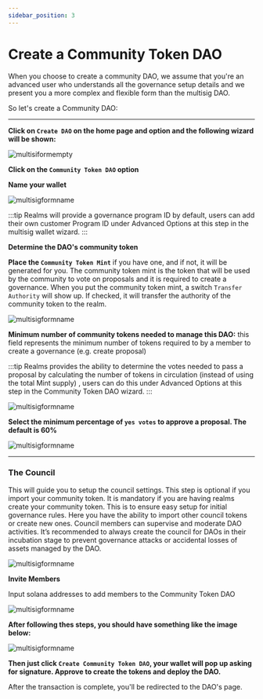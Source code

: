 ```yaml
---
sidebar_position: 3
---
```


# Create a Community Token DAO

When you choose to create a community DAO, we assume that you're an advanced user who understands all the governance setup details and we present you a more complex and flexible form than the multisig DAO.

So let's create a Community DAO:

---

**Click on `Create DAO` on the home page and option and the following wizard will be shown:**

![multisiformempty](https://user-images.githubusercontent.com/22420711/178862160-75a2bd5a-133e-47a2-a487-9b7ad6f66137.png)

**Click on the `Community Token DAO` option**

**Name your wallet**

![multisigformname](https://user-images.githubusercontent.com/22420711/179025138-518b96aa-64cb-430f-a597-7ba22a369bb8.png)

:::tip
Realms will provide a governance program ID by default, users can add their own customer Program ID under Advanced Options at this step in the multisig wallet wizard.
:::

**Determine the DAO's community token**

**Place the `Community Token Mint`** if you have one, and if not, it will be generated for you. The community token mint is the token that will be used by the community to vote on proposals and it is required to create a governance.
    When you put the community token mint, a switch `Transfer Authority` will show up. If checked, it will transfer the authority of the community token to the realm.

![multisigformname](https://user-images.githubusercontent.com/22420711/179033113-bfb2f48a-f1c8-403d-9c35-07b3029dbd4c.png)

**Minimum number of community tokens needed to manage this DAO:** this field represents the minimum number of tokens required to by a member to create a governance (e.g. create proposal)

:::tip
Realms provides the ability to determine the votes needed to pass a proposal by calculating the number of tokens in circulation (instead of using the total Mint supply) , users can do this under Advanced Options at this step in the Community Token DAO wizard.
:::

![multisigformname](https://user-images.githubusercontent.com/22420711/179033254-4917cd81-c931-40bb-9858-1a01a1cb917e.png)

**Select the minimum percentage of `yes votes` to approve a proposal. The default is 60%**

![multisigformname](https://user-images.githubusercontent.com/22420711/179034017-03bd93cf-2c46-4601-9af9-6cb4e8c9489d.png)

---

### The Council

This will guide you to setup the council settings. This step is optional if you import your community token. It is mandatory if you are having realms create your community token. This is to ensure easy setup for initial governance rules. Here you have the ability to import other council tokens or create new ones. Council members can supervise and moderate DAO activities. It’s recommended to always create the council for DAOs in their incubation stage to prevent governance attacks or accidental losses of assets managed by the DAO.

![multisigformname](https://user-images.githubusercontent.com/22420711/179035193-1a3cca8e-4c23-469b-9cd0-a8132ac6c32c.png)

**Invite Members**

Input solana addresses to add members to the Community Token DAO

![multisigformname](https://user-images.githubusercontent.com/22420711/179035734-95c36450-c0c9-416d-9947-a40c715b43fa.png)

**After following thes steps, you should have something like the image below:**

![multisigformname](https://user-images.githubusercontent.com/22420711/179036613-8f6431f2-0943-411c-bb73-30c91bd3ee7d.png)

**Then just click `Create Community Token DAO`, your wallet will pop up asking for signature. Approve to create the tokens and deploy the DAO.**

After the transaction is complete, you'll be redirected to the DAO's page.
